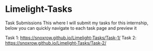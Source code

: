 # Limelight-Tasks
Task Submissions
 This where I will submit my tasks for this internship, below you can quickly navigate to each task page and preview it
 
 Task 1: https://snoxrow.github.io/Limelight-Tasks/Task-1/
 Task 2: https://snoxrow.github.io/Limelight-Tasks/Task-2/
